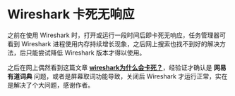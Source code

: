 # Wireshark 卡死无响应

之前在使用 Wireshark 时，打开或运行一段时间后即卡死无响应，任务管理器可看到 Wireshark 进程使用内存持续增长现象，之后网上搜索也找不到好的解决方法，后只能尝试降低 Wireshark 版本才得以使用。

之后在网上偶然看到这篇文章  [**wireshark为什么会卡死？**](https://segmentfault.com/a/1190000019913529)，经验证才确认是 **网易有道词典** 问题，或者是屏幕取词功能导致，关闭后 Wireshark 才运行正常，实在是解决了个大问题，感谢作者。


